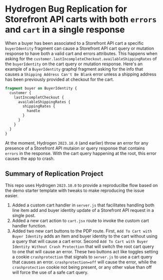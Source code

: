 # Hydrogen Bug Replication for Storefront API carts with both `errors` and `cart` in a single response

When a buyer has been associated to a Storefront API cart a specific `buyerIdentity` fragment can cause a Storefront API cart query or mutation response to have both a valid cart and errors attributes. This happens when asking for the `customer.lastIncompleteCheckout.availableShippingRates` of the `buyerIdentity` on the cart query or mutation response. Here's an example of a `BuyerIdentity` graphql fragment asking for the info that causes a `Shipping Address Can't Be Blank` error unless a shipping address has been previously provided at checkout for the cart.

```graphql
fragment buyer on BuyerIdentity {
  customer {
    lastIncompletCheckout {
      availableShippingRates {
        shippingRates {
          handle
        }
      }
    }
  }
}
```

At the moment, Hydrogen `2023.10.0` (and earlier) throw an error for any presence of a Storefront API mutaion or query response that contains `errors` in the response. With the cart query happening at the root, this error causes the app to crash.

## Summary of Replication Project

This repo uses Hydrogen `2023.10.0` to provide a reproducilbe flow based on the demo starter template with tweaks to make reproducing the issue easier.

1. Added a custom cart handler in `server.js` that facilitates handling both line item add and buyer identity update of a Storefront API request in a single post.
2. Added a new cart action to `cart.jsx` route to invoke the custom cart handler function.
3. Added two new cart buttons to the PDP route. First, `Add To Cart with Buyer Identity` adds an item and buyer identity to the cart without using a query that will cause a cart error. Second `Add To Cart with Buyer Identity Without Crash Protection` that will switch the root cart query to one that will cause an error. These two buttons act like toggles setting a cookie `crashprotection` that signals to `server.js` to use a cart query that causes an error. `crashprotection=off` will cause the error, while the `crashprotection` cookie not being present, or any other value than off will force the use of a safe cart query.
